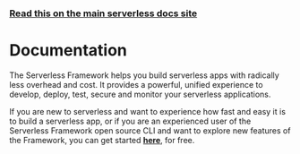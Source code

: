 <!--
title: Serverless Framework Documentation
menuText: Docs
layout: Doc
menuItems:
  - {menuText: "Get Started", path: /framework/docs/getting-started/}
  - {menuText: "Dashboard Reference", path: /framework/docs/dashboard/}
  - {menuText: "- Insights", path: /framework/docs/dashboard/insights/}
  - {menuText: "- Notifications", path: /framework/docs/dashboard/notifications/}
  - {menuText: "- Output Variables", path: /framework/docs/dashboard/output_variables/}
  - {menuText: "- Secrets", path: /framework/docs/dashboard/secrets/}
  - {menuText: "- Safeguards", path: /framework/docs/dashboard/safeguards/}
 -  {menuText: "- Access Roles", path: /framework/docs/dashboard/access_roles/}
  - {menuText: "- Profiles", path: /framework/docs/dashboard/profiles/}
  - {menuText: "- Pipelines", path: /framework/docs/dashboard/pipelines/}
  - {menuText: "Provider CLI References", path: /framework/docs/providers}
  - {menuText: "- AWS", path: /framework/docs/providers/aws/}
  - {menuText: "- Azure", path: /framework/docs/providers/azure/}
  - {menuText: "- fn", path: /framework/docs/providers/fn/}
  - {menuText: "- Google", path: /framework/docs/providers/google/}
  - {menuText: "- OpenWhisk", path: /framework/docs/providers/openwhisk/}
  - {menuText: "- Kubeless" , path: /framework/docs/providers/kubeless/}
  - {menuText: "- Spotinst" , path: /framework/docs/providers/spotinst/}
  - {menuText: "- Cloudflare" , path: /framework/docs/providers/cloudflare/}
  - {menuText: "Examples", path: https://serverless.com/examples/}
  - {menuText: "Tutorials", path:https://serverless.com/courses/}
-->

<!-- DOCS-SITE-LINK:START automatically generated  -->

### [Read this on the main serverless docs site](https://www.serverless.com/framework/docs/)

<!-- DOCS-SITE-LINK:END -->

# Documentation

The Serverless Framework helps you build serverless apps with radically less overhead and cost. It provides a powerful, unified experience to develop, deploy, test, secure and monitor your serverless applications.

If you are new to serverless and want to experience how fast and easy it is to build a serverless app, or if you are an experienced user of the Serverless Framework open source CLI and want to explore new features of the Framework, you can get started **[here](./getting-started.md)**, for free.
